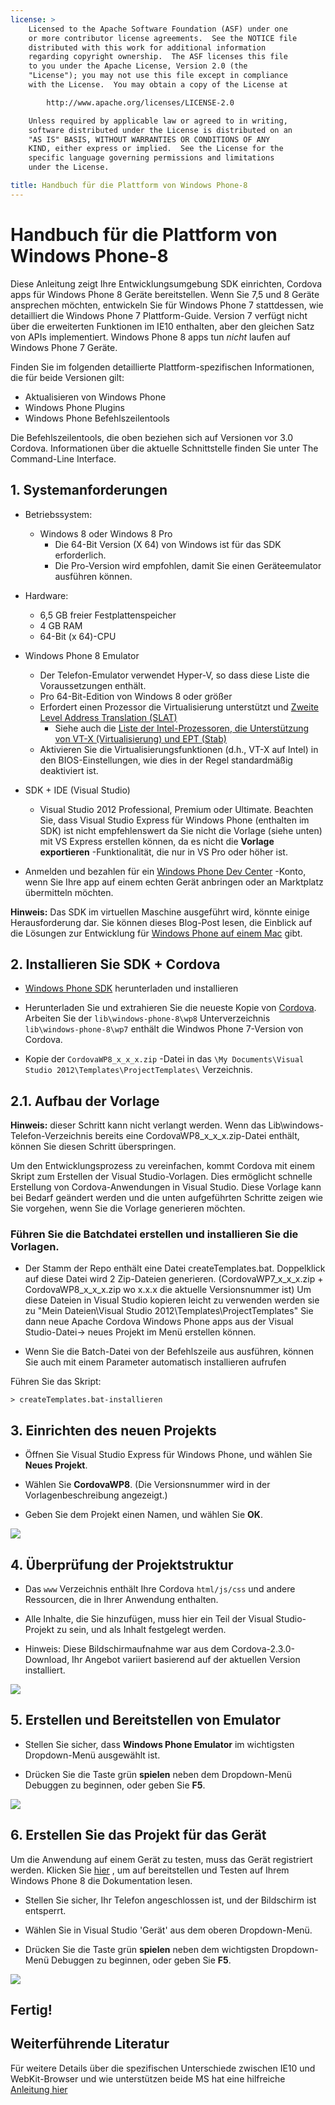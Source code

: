 ```yaml
---
license: >
    Licensed to the Apache Software Foundation (ASF) under one
    or more contributor license agreements.  See the NOTICE file
    distributed with this work for additional information
    regarding copyright ownership.  The ASF licenses this file
    to you under the Apache License, Version 2.0 (the
    "License"); you may not use this file except in compliance
    with the License.  You may obtain a copy of the License at

        http://www.apache.org/licenses/LICENSE-2.0

    Unless required by applicable law or agreed to in writing,
    software distributed under the License is distributed on an
    "AS IS" BASIS, WITHOUT WARRANTIES OR CONDITIONS OF ANY
    KIND, either express or implied.  See the License for the
    specific language governing permissions and limitations
    under the License.

title: Handbuch für die Plattform von Windows Phone-8
---
```


# Handbuch für die Plattform von Windows Phone-8

Diese Anleitung zeigt Ihre Entwicklungsumgebung SDK einrichten, Cordova apps für Windows Phone 8 Geräte bereitstellen. Wenn Sie 7,5 und 8 Geräte ansprechen möchten, entwickeln Sie für Windows Phone 7 stattdessen, wie detailliert die Windows Phone 7 Plattform-Guide. Version 7 verfügt nicht über die erweiterten Funktionen im IE10 enthalten, aber den gleichen Satz von APIs implementiert. Windows Phone 8 apps tun *nicht* laufen auf Windows Phone 7 Geräte.

Finden Sie im folgenden detaillierte Plattform-spezifischen Informationen, die für beide Versionen gilt:

*   Aktualisieren von Windows Phone
*   Windows Phone Plugins
*   Windows Phone Befehlszeilentools

Die Befehlszeilentools, die oben beziehen sich auf Versionen vor 3.0 Cordova. Informationen über die aktuelle Schnittstelle finden Sie unter The Command-Line Interface.

## 1. Systemanforderungen

*   Betriebssystem:
    
    *   Windows 8 oder Windows 8 Pro 
        *   Die 64-Bit Version (X 64) von Windows ist für das SDK erforderlich.
        *   Die Pro-Version wird empfohlen, damit Sie einen Geräteemulator ausführen können.

*   Hardware:
    
    *   6,5 GB freier Festplattenspeicher
    *   4 GB RAM
    *   64-Bit (x 64)-CPU

*   Windows Phone 8 Emulator
    
    *   Der Telefon-Emulator verwendet Hyper-V, so dass diese Liste die Voraussetzungen enthält.
    *   Pro 64-Bit-Edition von Windows 8 oder größer
    *   Erfordert einen Prozessor die Virtualisierung unterstützt und [Zweite Level Address Translation (SLAT)][1] 
        *   Siehe auch die [Liste der Intel-Prozessoren, die Unterstützung von VT-X (Virtualisierung) und EPT (Stab)][2]
    *   Aktivieren Sie die Virtualisierungsfunktionen (d.h., VT-X auf Intel) in den BIOS-Einstellungen, wie dies in der Regel standardmäßig deaktiviert ist.

*   SDK + IDE (Visual Studio)
    
    *   Visual Studio 2012 Professional, Premium oder Ultimate. Beachten Sie, dass Visual Studio Express für Windows Phone (enthalten im SDK) ist nicht empfehlenswert da Sie nicht die Vorlage (siehe unten) mit VS Express erstellen können, da es nicht die **Vorlage exportieren** -Funktionalität, die nur in VS Pro oder höher ist.

*   Anmelden und bezahlen für ein [Windows Phone Dev Center][3] -Konto, wenn Sie Ihre app auf einem echten Gerät anbringen oder an Marktplatz übermitteln möchten.

 [1]: http://en.wikipedia.org/wiki/Second_Level_Address_Translation
 [2]: http://ark.intel.com/Products/VirtualizationTechnology
 [3]: http://dev.windowsphone.com/en-us/publish

**Hinweis:** Das SDK im virtuellen Maschine ausgeführt wird, könnte einige Herausforderung dar. Sie können dieses Blog-Post lesen, die Einblick auf die Lösungen zur Entwicklung für [Windows Phone auf einem Mac][4] gibt.

 [4]: http://aka.ms/BuildaWP8apponaMac

## 2. Installieren Sie SDK + Cordova

*   [Windows Phone SDK][5] herunterladen und installieren

*   Herunterladen Sie und extrahieren Sie die neueste Kopie von [Cordova][6]. Arbeiten Sie der `lib\windows-phone-8\wp8` Unterverzeichnis `lib\windows-phone-8\wp7` enthält die Windwos Phone 7-Version von Cordova.

*   Kopie der `CordovaWP8_x_x_x.zip` -Datei in das `\My Documents\Visual Studio 2012\Templates\ProjectTemplates\` Verzeichnis.

 [5]: http://www.microsoft.com/en-us/download/details.aspx?id=35471
 [6]: http://phonegap.com/download

## 2.1. Aufbau der Vorlage

**Hinweis:** dieser Schritt kann nicht verlangt werden. Wenn das Lib\windows-Telefon-Verzeichnis bereits eine CordovaWP8\_x\_x_x.zip-Datei enthält, können Sie diesen Schritt überspringen.

Um den Entwicklungsprozess zu vereinfachen, kommt Cordova mit einem Skript zum Erstellen der Visual Studio-Vorlagen. Dies ermöglicht schnelle Erstellung von Cordova-Anwendungen in Visual Studio. Diese Vorlage kann bei Bedarf geändert werden und die unten aufgeführten Schritte zeigen wie Sie vorgehen, wenn Sie die Vorlage generieren möchten.

### Führen Sie die Batchdatei erstellen und installieren Sie die Vorlagen.

*   Der Stamm der Repo enthält eine Datei createTemplates.bat. Doppelklick auf diese Datei wird 2 Zip-Dateien generieren. (CordovaWP7\_x\_x\_x.zip + CordovaWP8\_x\_x\_x.zip wo x.x.x die aktuelle Versionsnummer ist) Um diese Dateien in Visual Studio kopieren leicht zu verwenden werden sie zu "Mein Dateien\Visual Studio 2012\Templates\ProjectTemplates\" Sie dann neue Apache Cordova Windows Phone apps aus der Visual Studio-Datei-> neues Projekt im Menü erstellen können.

*   Wenn Sie die Batch-Datei von der Befehlszeile aus ausführen, können Sie auch mit einem Parameter automatisch installieren aufrufen

Führen Sie das Skript:

    > createTemplates.bat-installieren
    

## 3. Einrichten des neuen Projekts

*   Öffnen Sie Visual Studio Express für Windows Phone, und wählen Sie **Neues Projekt**.

*   Wählen Sie **CordovaWP8**. (Die Versionsnummer wird in der Vorlagenbeschreibung angezeigt.)

*   Geben Sie dem Projekt einen Namen, und wählen Sie **OK**.

![][7]

 [7]: img/guide/platforms/wp8/StandAloneTemplate.png

## 4. Überprüfung der Projektstruktur

*   Das `www` Verzeichnis enthält Ihre Cordova `html/js/css` und andere Ressourcen, die in Ihrer Anwendung enthalten.

*   Alle Inhalte, die Sie hinzufügen, muss hier ein Teil der Visual Studio-Projekt zu sein, und als Inhalt festgelegt werden.

*   Hinweis: Diese Bildschirmaufnahme war aus dem Cordova-2.3.0-Download, Ihr Angebot variiert basierend auf der aktuellen Version installiert.

![][8]

 [8]: img/guide/platforms/wp8/projectStructure.png

## 5. Erstellen und Bereitstellen von Emulator

*   Stellen Sie sicher, dass **Windows Phone Emulator** im wichtigsten Dropdown-Menü ausgewählt ist.

*   Drücken Sie die Taste grün **spielen** neben dem Dropdown-Menü Debuggen zu beginnen, oder geben Sie **F5**.

![][9]

 [9]: img/guide/platforms/wp8/BuildEmulator.png

## 6. Erstellen Sie das Projekt für das Gerät

Um die Anwendung auf einem Gerät zu testen, muss das Gerät registriert werden. Klicken Sie [hier][10] , um auf bereitstellen und Testen auf Ihrem Windows Phone 8 die Dokumentation lesen.

 [10]: http://msdn.microsoft.com/en-us/library/windowsphone/develop/ff402565(v=vs.105).aspx

*   Stellen Sie sicher, Ihr Telefon angeschlossen ist, und der Bildschirm ist entsperrt.

*   Wählen Sie in Visual Studio 'Gerät' aus dem oberen Dropdown-Menü.

*   Drücken Sie die Taste grün **spielen** neben dem wichtigsten Dropdown-Menü Debuggen zu beginnen, oder geben Sie **F5**.

![][11]

 [11]: img/guide/platforms/wp7/wpd.png

## Fertig!

## Weiterführende Literatur

Für weitere Details über die spezifischen Unterschiede zwischen IE10 und WebKit-Browser und wie unterstützen beide MS hat eine hilfreiche [Anleitung hier][12]

 [12]: http://blogs.windows.com/windows_phone/b/wpdev/archive/2012/11/15/adapting-your-webkit-optimized-site-for-internet-explorer-10.aspx
